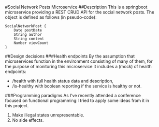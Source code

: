 #Social Network Posts Microservice
##Description
This is a springboot microservice providing a REST CRUD API for the social network posts. The object is defined as follows 
(in pseudo-code):
```
SocialNetworkPost {
    Date postDate
    String author
    String content
    Number viewCount
}
```

##Design decisions
###Health endpoints
By the assumption that microservices function in the environment consisting of many of them, for the purpose of 
monitoring this microservice it includes a (mock) of health endpoints:
- /health with full health status data and description,
- /is-healthy with boolean reporting if the service is healthy or not.

###Programming paradigms
As I've recently attended a conference focused on functional programming I tried to apply some ideas from it in this project.
1. Make illegal states unrepresentable.
2. No side effects.